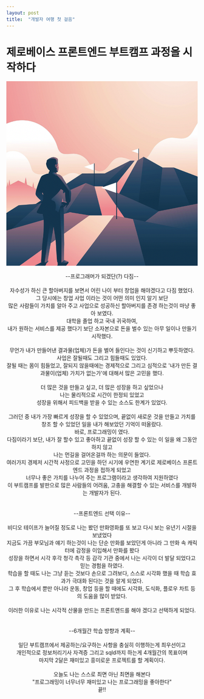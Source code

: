 ```yaml
---
layout: post
title:  "개발자 여행 첫 걸음"
---
```


# 제로베이스 프론트엔드 부트캠프 과정을 시작하다

<div align="center">

![challenge](/assets/image/challenge.png)

--프로그래머가 되겠단(?) 다짐--\
\
자수성가 하신 큰 할아버지를 보면서 어린 나이 부터 창업을 해야겠다고 다짐 했었다.\
그 당시에는 창업 사업 이라는 것이 어떤 의미 인지 알기 보단\
많은 사람들이 가치를 알아 주고 사업으로 성공하신 할아버지를 존경 하는것이 마냥 좋아 보였다.\
대학을 졸업 하고 국내 귀국하여,\
내가 원하는 서비스를 제공 했다기 보단 소자본으로 돈을 벌수 있는 아무 일이나 만들기 시작했다.\
<br>
무언가 내가 만들어낸 결과물(업체)가 돈을 벌어 들인다는 것이 신기하고 뿌듯하였다.\
사업은 잘될때도 그리고 힘들때도 있었다.\
잘될 때는 몸이 힘들었고, 잘되지 않을때에는 경제적으로 그리고 심적으로 '내가 만든 결과물이(업체) 가치가 없는가'에 대해서 많은 고민을 했다.\
<br>
더 많은 것을 만들고 싶고, 더 많은 성장을 하고 싶었으나\
나는 물리적으로 시간이 한정되 있었고\
성장을 위해서 피드백을 받을 수 있는 소스도 한계가 있었다.\
<br>
그러던 중 내가 가장 빠르게 성장을 할 수 있었으며, 끝없이 새로운 것을 만들고 가치를 창조 할 수 있었던 일을 내가 해보았던 기억이 떠올랐다.\
바로, 프로그래밍이 였다.\
다짐이라기 보단, 내가 잘 할수 있고 좋아하고 끝없이 성장 할 수 있는 이 일을 왜 그동안 하지 않고\
나는 먼길을 걸어온걸까 하는 의문이 들었다.\
여러가지 경제저 시간적 사정으로 고민을 하던 시기에 우연한 계기로 제로베이스 프론트엔드 과정을 접하게 되었고\
너무나 좋은 가치를 나누어 주는 프로그램이라고 생각하여 지원하였다\
이 부트캠프를 발판으로 많은 사람들의 어려움, 고충을 해결할 수 있는 서비스를 개발하는 개발자가 된다.\
<br>
<br>
--프론트엔드 선택 이유--\
  \
 비디오 테이프가 늘어질 정도로 나는 봤던 만화영화를 또 보고 다시 보는 유년기 시절을 보냈었다\
 지금도 가끔 부모님과 얘기 하는것이 나는 단순 만화를 보았던게 아니라 그 만화 속 캐릭터에 감정을 이입해서 만화를 봤다\
 성장을 하면서 시각 후각 청각 촉각 등 감각 기관 중에서 나는 시각이 더 발달 되었다고 믿는 경험을 하였다.\
 학습을 할 때도 나는 그냥 듣는 것보다 손으로 그려보다, 스스로 시각화 했을 때 학습 효과가 극대화 된다는 것을 알게 되었다.\
 그 후 학습에서 뿐만 아니라 운동, 창업 등을 할 때에도 시각화, 도식화, 플로우 차트 등의 도움을 많이 받았다.\
 <br>
 이러한 이유로 나는 시각적 산물을 만드는 프론트앤드를 해야 겠다고 선택하게 되었다.\
 <br>
 <br>
--6개월간 학습 방향과 계획--\
\
일단 부트캠프에서 제공하는/요구하는 사항을 충실히 이행하는게 최우선이고\
개인적으로 정보처리기사 자격증 그리고 sqld까지 하는게 4개월간의 목표이며\
마지막 2달은 재미있고 흥미로운 프로젝트를 할 계획이다.\
\
오늘도 나는 스스로 최면 아닌 최면을 해본다\
"프로그래밍이 너무너무 재미있고 나는 프로그래밍을 좋아한다"\
끝!!
 
 </div>
 
 
 
 
